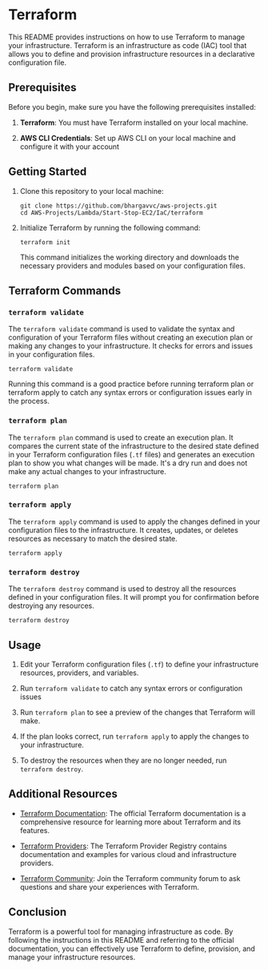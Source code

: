 # Terraform

This README provides instructions on how to use Terraform to manage your infrastructure. Terraform is an infrastructure as code (IAC) tool that allows you to define and provision infrastructure resources in a declarative configuration file.

## Prerequisites

Before you begin, make sure you have the following prerequisites installed:

1. **Terraform**: You must have Terraform installed on your local machine.

2. **AWS CLI Credentials**: Set up AWS CLI on your local machine and configure it with your account

## Getting Started

1. Clone this repository to your local machine:

   ```shell
   git clone https://github.com/bhargavvc/aws-projects.git
   cd AWS-Projects/Lambda/Start-Stop-EC2/IaC/terraform
   ```

2. Initialize Terraform by running the following command:

   ```shell
   terraform init
   ```

   This command initializes the working directory and downloads the necessary providers and modules based on your configuration files.

## Terraform Commands

### `terraform validate`
The `terraform validate` command is used to validate the syntax and configuration of your Terraform files without creating an execution plan or making any changes to your infrastructure. It checks for errors and issues in your configuration files.

```shell
terraform validate
```
Running this command is a good practice before running terraform plan or terraform apply to catch any syntax errors or configuration issues early in the process.

### `terraform plan`

The `terraform plan` command is used to create an execution plan. It compares the current state of the infrastructure to the desired state defined in your Terraform configuration files (`.tf` files) and generates an execution plan to show you what changes will be made. It's a dry run and does not make any actual changes to your infrastructure.

```shell
terraform plan
```

### `terraform apply`

The `terraform apply` command is used to apply the changes defined in your configuration files to the infrastructure. It creates, updates, or deletes resources as necessary to match the desired state.

```shell
terraform apply
```

### `terraform destroy`

The `terraform destroy` command is used to destroy all the resources defined in your configuration files. It will prompt you for confirmation before destroying any resources.

```shell
terraform destroy
```

## Usage

1. Edit your Terraform configuration files (`.tf`) to define your infrastructure resources, providers, and variables.

2. Run `terraform validate` to catch any syntax errors or configuration issues

2. Run `terraform plan` to see a preview of the changes that Terraform will make.

3. If the plan looks correct, run `terraform apply` to apply the changes to your infrastructure.

4. To destroy the resources when they are no longer needed, run `terraform destroy`.

## Additional Resources

- [Terraform Documentation](https://www.terraform.io/docs/index.html): The official Terraform documentation is a comprehensive resource for learning more about Terraform and its features.

- [Terraform Providers](https://registry.terraform.io/browse/providers): The Terraform Provider Registry contains documentation and examples for various cloud and infrastructure providers.

- [Terraform Community](https://community.hashicorp.com/c/terraform/7): Join the Terraform community forum to ask questions and share your experiences with Terraform.

## Conclusion

Terraform is a powerful tool for managing infrastructure as code. By following the instructions in this README and referring to the official documentation, you can effectively use Terraform to define, provision, and manage your infrastructure resources.